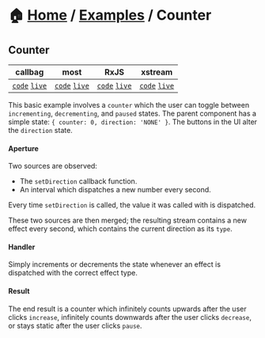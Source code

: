 # 🏠 [Home](../../) / [Examples](../) / Counter

## Counter

<!-- prettier-ignore-start -->
| callbag | most | RxJS | xstream |
| --- | --- | --- | --- |
| [`code`](https://git.io/fAZ1q) [`live`](https://codesandbox.io/s/github/fanduel-oss/refract/tree/master/examples/counter/callbag) | [`code`](https://git.io/fAZ1m) [`live`](https://codesandbox.io/s/github/fanduel-oss/refract/tree/master/examples/counter/most)  | [`code`](https://git.io/fAZ1Y) [`live`](https://codesandbox.io/s/github/fanduel-oss/refract/tree/master/examples/counter/rxjs)  | [`code`](https://git.io/fAZ1O) [`live`](https://codesandbox.io/s/github/fanduel-oss/refract/tree/master/examples/counter/xstream)  |
<!-- prettier-ignore-end -->

This basic example involves a `counter` which the user can toggle between `incrementing`, `decrementing`, and `paused` states. The parent component has a simple state: `{ counter: 0, direction: 'NONE' }`. The buttons in the UI alter the `direction` state.

#### Aperture

Two sources are observed:

*   The `setDirection` callback function.
*   An interval which dispatches a new number every second.

Every time `setDirection` is called, the value it was called with is dispatched.

These two sources are then merged; the resulting stream contains a new effect every second, which contains the current direction as its `type`.

#### Handler

Simply increments or decrements the state whenever an effect is dispatched with the correct effect type.

#### Result

The end result is a counter which infinitely counts upwards after the user clicks `increase`, infinitely counts downwards after the user clicks `decrease`, or stays static after the user clicks `pause`.
